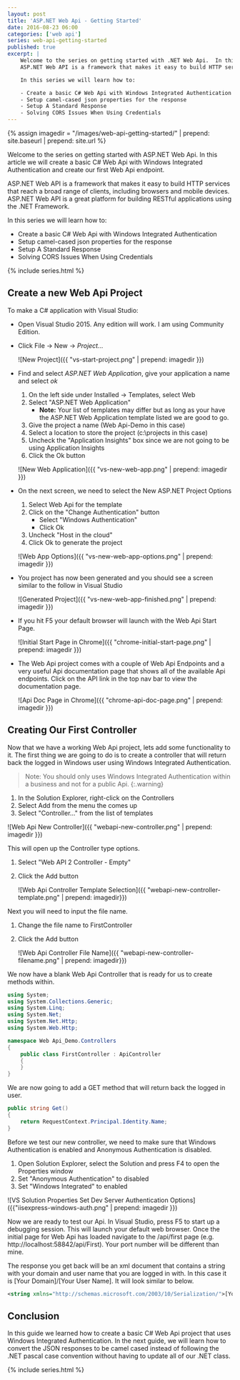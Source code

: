```yaml
---
layout: post
title: 'ASP.NET Web Api - Getting Started'
date: 2016-08-23 06:00
categories: ['web api']
series: web-api-getting-started
published: true
excerpt: |
    Welcome to the series on getting started with .NET Web Api.  In this article we will create a basic C# Web Api with Windows Integrated Authentication and create our first Web Api endpoint.      
    ASP.NET Web API is a framework that makes it easy to build HTTP services that reach a broad range of clients, including browsers and mobile devices. ASP.NET Web API is an ideal platform for building RESTful applications on the .NET Framework.

    In this series we will learn how to:

    - Create a basic C# Web Api with Windows Integrated Authentication 
    - Setup camel-cased json properties for the response 
    - Setup A Standard Response
    - Solving CORS Issues When Using Credentials
---
```


{% assign imagedir = "/images/web-api-getting-started/" | prepend: site.baseurl | prepend: site.url %}

Welcome to the series on getting started with ASP.NET Web Api.  In this article we will create a basic C# Web Api with Windows Integrated Authentication and create our first Web Api endpoint.      

ASP.NET Web API is a framework that makes it easy to build HTTP services that reach a broad range of clients, including browsers and mobile devices. ASP.NET Web API is a great platform for building RESTful applications using the .NET Framework.  

In this series we will learn how to:

- Create a basic C# Web Api with Windows Integrated Authentication 
- Setup camel-cased json properties for the response 
- Setup A Standard Response
- Solving CORS Issues When Using Credentials

{% include series.html %}


## Create a new Web Api Project 

To make a C# application with Visual Studio:

* Open Visual Studio 2015.  Any edition will work.  I am using Community Edition. 
* Click File -> New -> *Project...*

    ![New Project]({{ "vs-start-project.png" | prepend: imagedir }})

* Find and select *ASP.NET Web Application*, give your application a name and select *ok* 

    1. On the left side under Installed -> Templates, select Web
    1. Select "ASP.NET Web Application"
        * **Note:** Your list of templates may differ but as long as your have the ASP.NET Web Application template listed we are good to go.
    1. Give the project a name (Web Api-Demo in this case)
    1. Select a location to store the project (c:\projects in this case)
    1. Uncheck the "Application Insights" box since we are not going to be using Application Insights
    1. Click the Ok button
    
    ![New Web Application]({{ "vs-new-web-app.png" | prepend: imagedir }})

* On the next screen, we need to select the New ASP.NET Project Options

    1. Select Web Api for the template    
    1. Click on the "Change Authentication" button
        * Select "Windows Authentication"
        * Click Ok
    1. Uncheck "Host in the cloud"
    1. Click Ok to generate the project 

    ![Web App Options]({{ "vs-new-web-app-options.png" | prepend: imagedir }})
 
* You project has now been generated and you should see a screen similar to the follow in Visual Studio

    ![Generated Project]({{ "vs-new-web-app-finished.png" | prepend: imagedir }})

* If you hit F5 your default browser will launch with the Web Api Start Page.  

    ![Initial Start Page in Chrome]({{ "chrome-initial-start-page.png" | prepend: imagedir }})

* The Web Api project comes with a couple of Web Api Endpoints and a very useful Api documentation page that shows all of the available Api endpoints.    Click on the API link in the top nav bar to view the documentation page.

    ![Api Doc Page in Chrome]({{ "chrome-api-doc-page.png" | prepend: imagedir }})


## Creating Our First Controller

Now that we have a working Web Api project, lets add some functionality to it.  The first thing we are going to do is to create a controller that will return back the logged in Windows user using Windows Integrated Authentication.

>Note: You should only uses Windows Integrated Authentication within a business and not for a public Api.
{:.warning}

1. In the Solution Explorer, right-click on the Controllers  
1. Select Add from the menu the comes up
1. Select "Controller..." from the list of templates

![Web Api New Controller]({{ "webapi-new-controller.png" | prepend: imagedir }})    


This will open up the Controller type options.  

1. Select "Web API 2 Controller - Empty"
1. Click the Add button

    ![Web Api Controller Template Selection]({{ "webapi-new-controller-template.png" | prepend: imagedir}})

Next you will need to input the file name.

1. Change the file name to FirstController
1. Click the Add button

    ![Web Api Controller File Name]({{ "webapi-new-controller-filename.png" | prepend: imagedir}})



We now have a blank Web Api Controller that is ready for us to create methods within.

```c#
using System;
using System.Collections.Generic;
using System.Linq;
using System.Net;
using System.Net.Http;
using System.Web.Http;

namespace Web Api_Demo.Controllers
{
    public class FirstController : ApiController
    {
    }
}
```

We are now going to add a GET method that will return back the logged in user.

```c#
public string Get()
{
    return RequestContext.Principal.Identity.Name;
}
```

Before we test our new controller, we need to make sure that Windows Authentication is enabled and Anonymous Authentication is disabled.

1. Open Solution Explorer, select the Solution and press F4 to open the Properties window
1. Set "Anonymous Authentication" to disabled
1. Set "Windows Integrated" to enabled

![VS Solution Properties Set Dev Server Authentication Options]({{"iisexpress-windows-auth.png" | prepend: imagedir }})

Now we are ready to test our Api.  In Visual Studio, press F5 to start up a debugging session.  This will launch your default web browser.  Once the initial page for Web Api has loaded navigate to the /api/first page  (e.g. http://localhost:58842/api/First).  Your port number will be different than mine.  

The response you get back will be an xml document that contains a string with your domain and user name that you are logged in with.  In this case it is [Your Domain]/[Your User Name].  It will look similar to below.

```xml
<string xmlns="http://schemas.microsoft.com/2003/10/Serialization/">[Your Domain]/[Your User Name]</string>
```

## Conclusion

In this guide we learned how to create a basic C# Web Api project that uses Windows Integrated Authentication.  In the next guide, we will learn how to convert the JSON responses to be camel cased instead of following the .NET pascal case convention without having to update all of our .NET class. 

{% include series.html %}